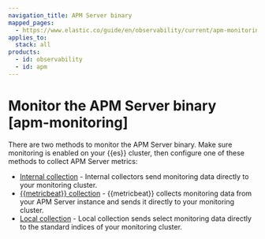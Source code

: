```yaml
---
navigation_title: APM Server binary
mapped_pages:
  - https://www.elastic.co/guide/en/observability/current/apm-monitoring.html
applies_to:
  stack: all
products:
  - id: observability
  - id: apm
---
```


# Monitor the APM Server binary [apm-monitoring]

There are two methods to monitor the APM Server binary. Make sure monitoring is enabled on your {{es}} cluster, then configure one of these methods to collect APM Server metrics:

* [Internal collection](/solutions/observability/apm/use-internal-collection-to-send-monitoring-data.md) - Internal collectors send monitoring data directly to your monitoring cluster.
* [{{metricbeat}} collection](/solutions/observability/apm/use-metricbeat-to-send-monitoring-data.md) - {{metricbeat}} collects monitoring data from your APM Server instance and sends it directly to your monitoring cluster.
* [Local collection](/solutions/observability/apm/use-select-metrics-emitted-directly-to-monitoring-cluster.md) - Local collection sends select monitoring data directly to the standard indices of your monitoring cluster.
